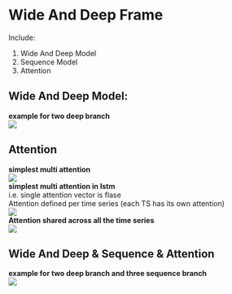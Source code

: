 # Wide And Deep Frame

Include:
1. Wide And Deep Model
2. Sequence Model
3. Attention

## Wide And Deep Model:  
**example for two deep branch**   
![](model_wide_and_deep.png)  

## Attention
**simplest multi attention**   
![](graph_multi_attention.png)   
**simplest multi attention in lstm**  
i.e. single attention vector is flase   
Attention defined per time series (each TS has its own attention)  
![](graph_multi_attention_lstm.png)  
**Attention shared across all the time series**  
![](graph_single_attention.png)  

## Wide And Deep & Sequence & Attention
**example for two deep branch and three sequence branch**  
![](model_wide_deep_sequence_attention.png)